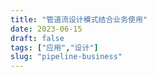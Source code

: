 ```yaml
---
title: "管道流设计模式结合业务使用"
date: 2023-06-15
draft: false
tags: ["应用","设计"]
slug: "pipeline-business"
---
```




